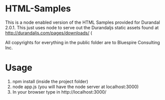 HTML-Samples
============

This is a node enabled version of the HTML Samples provided for Durandal 2.0.1. This just uses node to serve out the Durandaljs static assets
found at http://durandaljs.com/pages/downloads/
(

All copyrights for everything in the public folder are to Bluespire Consulting Inc.

Usage
=====

1. npm install (inside the project folder)
2. node app.js (you will have the node server at localhost:3000)
3. In your browser type in http://localhost:3000/


